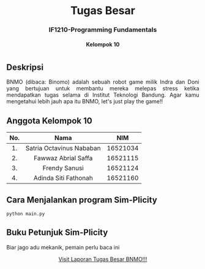 <h1 align="center"> Tugas Besar <h3 align="center">IF1210-Programming Fundamentals <h4 align="center"> Kelompok 10 <h4> <h3><h1>

## Deskripsi
<div align="center">
 
</div>

<p align="justify"> BNMO (dibaca: Binomo) adalah sebuah robot game milik Indra dan Doni yang bertujuan untuk membantu mereka melepas stress ketika mendapatkan tugas selama di Institut Teknologi Bandung. Agar kamu mengetahui lebih jauh apa itu BNMO, let's just play the game!! <p>

## Anggota Kelompok 10
| No.| Nama                          |  NIM     | 
|:--:| :---------------------------: | :------: |
| 1. | Satria Octavinus Nababan      | 16521034 |
| 2. | Fawwaz Abrial Saffa           | 16521115 |
| 3. | Frendy Sanusi                 | 16521124 |
| 4. | Adinda Siti Fathonah          | 16521160 |


## Cara Menjalankan program Sim-Plicity

```
python main.py
```


## Buku Petunjuk Sim-Plicity
<p align="justify">
Biar jago adu mekanik, pemain perlu baca ini <p>
 
<p align="Center">
  <a href="IF1210_K08_10_Laporan.pdf">Visit Laporan Tugas Besar BNMO!!!
  <a>
<p>